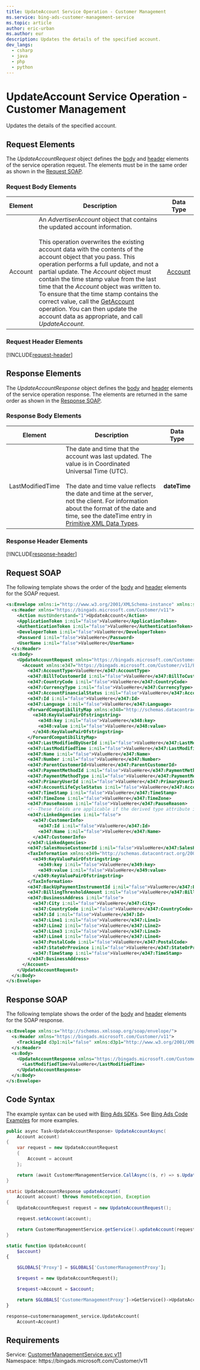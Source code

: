 ```yaml
---
title: UpdateAccount Service Operation - Customer Management
ms.service: bing-ads-customer-management-service
ms.topic: article
author: eric-urban
ms.author: eur
description: Updates the details of the specified account.
dev_langs: 
  - csharp
  - java
  - php
  - python
---
```

# UpdateAccount Service Operation - Customer Management
Updates the details of the specified account.

## <a name="request"></a>Request Elements
The *UpdateAccountRequest* object defines the [body](#request-body) and [header](#request-header) elements of the service operation request. The elements must be in the same order as shown in the [Request SOAP](#request-soap). 

### <a name="request-body"></a>Request Body Elements

|Element|Description|Data Type|
|-----------|---------------|-------------|
|<a name="account"></a>Account|An *AdvertiserAccount* object that contains the updated account information.<br /><br />This operation overwrites the existing account data with the contents of the account object that you pass. This operation performs a full update, and not a partial update. The *Account* object must contain the time stamp value from the last time that the *Account* object was written to. To ensure that the time stamp contains the correct value, call the [GetAccount](../customer-management-service/getaccount.md) operation. You can then update the account data as appropriate, and call *UpdateAccount*.|[Account](account.md)|

### <a name="request-header"></a>Request Header Elements
[!INCLUDE[request-header](./includes/request-header.md)]

## <a name="response"></a>Response Elements
The *UpdateAccountResponse* object defines the [body](#response-body) and [header](#response-header) elements of the service operation response. The elements are returned in the same order as shown in the [Response SOAP](#response-soap).

### <a name="response-body"></a>Response Body Elements

|Element|Description|Data Type|
|-----------|---------------|-------------|
|<a name="lastmodifiedtime"></a>LastModifiedTime|The date and time that the account was last updated. The value is in Coordinated Universal Time (UTC).<br/><br/> The date and time value reflects the date and time at the server, not the client. For information about the format of the date and time, see the dateTime entry in [Primitive XML Data Types](https://go.microsoft.com/fwlink/?linkid=859198).|**dateTime**|

### <a name="response-header"></a>Response Header Elements
[!INCLUDE[response-header](./includes/response-header.md)]

## <a name="request-soap"></a>Request SOAP
The following template shows the order of the [body](#request-body) and [header](#request-header) elements for the SOAP request.

```xml
<s:Envelope xmlns:i="http://www.w3.org/2001/XMLSchema-instance" xmlns:s="http://schemas.xmlsoap.org/soap/envelope/">
  <s:Header xmlns="https://bingads.microsoft.com/Customer/v11">
    <Action mustUnderstand="1">UpdateAccount</Action>
    <ApplicationToken i:nil="false">ValueHere</ApplicationToken>
    <AuthenticationToken i:nil="false">ValueHere</AuthenticationToken>
    <DeveloperToken i:nil="false">ValueHere</DeveloperToken>
    <Password i:nil="false">ValueHere</Password>
    <UserName i:nil="false">ValueHere</UserName>
  </s:Header>
  <s:Body>
    <UpdateAccountRequest xmlns="https://bingads.microsoft.com/Customer/v11">
      <Account xmlns:e347="https://bingads.microsoft.com/Customer/v11/Entities" i:nil="false" i:type="-- derived type specified here with the appropriate prefix --">
        <e347:AccountType>ValueHere</e347:AccountType>
        <e347:BillToCustomerId i:nil="false">ValueHere</e347:BillToCustomerId>
        <e347:CountryCode i:nil="false">ValueHere</e347:CountryCode>
        <e347:CurrencyType i:nil="false">ValueHere</e347:CurrencyType>
        <e347:AccountFinancialStatus i:nil="false">ValueHere</e347:AccountFinancialStatus>
        <e347:Id i:nil="false">ValueHere</e347:Id>
        <e347:Language i:nil="false">ValueHere</e347:Language>
        <ForwardCompatibilityMap xmlns:e348="http://schemas.datacontract.org/2004/07/System.Collections.Generic" i:nil="false">
          <e348:KeyValuePairOfstringstring>
            <e348:key i:nil="false">ValueHere</e348:key>
            <e348:value i:nil="false">ValueHere</e348:value>
          </e348:KeyValuePairOfstringstring>
        </ForwardCompatibilityMap>
        <e347:LastModifiedByUserId i:nil="false">ValueHere</e347:LastModifiedByUserId>
        <e347:LastModifiedTime i:nil="false">ValueHere</e347:LastModifiedTime>
        <e347:Name i:nil="false">ValueHere</e347:Name>
        <e347:Number i:nil="false">ValueHere</e347:Number>
        <e347:ParentCustomerId>ValueHere</e347:ParentCustomerId>
        <e347:PaymentMethodId i:nil="false">ValueHere</e347:PaymentMethodId>
        <e347:PaymentMethodType i:nil="false">ValueHere</e347:PaymentMethodType>
        <e347:PrimaryUserId i:nil="false">ValueHere</e347:PrimaryUserId>
        <e347:AccountLifeCycleStatus i:nil="false">ValueHere</e347:AccountLifeCycleStatus>
        <e347:TimeStamp i:nil="false">ValueHere</e347:TimeStamp>
        <e347:TimeZone i:nil="false">ValueHere</e347:TimeZone>
        <e347:PauseReason i:nil="false">ValueHere</e347:PauseReason>
        <!--These fields are applicable if the derived type attribute is set to AdvertiserAccount-->
        <e347:LinkedAgencies i:nil="false">
          <e347:CustomerInfo>
            <e347:Id i:nil="false">ValueHere</e347:Id>
            <e347:Name i:nil="false">ValueHere</e347:Name>
          </e347:CustomerInfo>
        </e347:LinkedAgencies>
        <e347:SalesHouseCustomerId i:nil="false">ValueHere</e347:SalesHouseCustomerId>
        <TaxInformation xmlns:e349="http://schemas.datacontract.org/2004/07/System.Collections.Generic" i:nil="false">
          <e349:KeyValuePairOfstringstring>
            <e349:key i:nil="false">ValueHere</e349:key>
            <e349:value i:nil="false">ValueHere</e349:value>
          </e349:KeyValuePairOfstringstring>
        </TaxInformation>
        <e347:BackUpPaymentInstrumentId i:nil="false">ValueHere</e347:BackUpPaymentInstrumentId>
        <e347:BillingThresholdAmount i:nil="false">ValueHere</e347:BillingThresholdAmount>
        <e347:BusinessAddress i:nil="false">
          <e347:City i:nil="false">ValueHere</e347:City>
          <e347:CountryCode i:nil="false">ValueHere</e347:CountryCode>
          <e347:Id i:nil="false">ValueHere</e347:Id>
          <e347:Line1 i:nil="false">ValueHere</e347:Line1>
          <e347:Line2 i:nil="false">ValueHere</e347:Line2>
          <e347:Line3 i:nil="false">ValueHere</e347:Line3>
          <e347:Line4 i:nil="false">ValueHere</e347:Line4>
          <e347:PostalCode i:nil="false">ValueHere</e347:PostalCode>
          <e347:StateOrProvince i:nil="false">ValueHere</e347:StateOrProvince>
          <e347:TimeStamp i:nil="false">ValueHere</e347:TimeStamp>
        </e347:BusinessAddress>
      </Account>
    </UpdateAccountRequest>
  </s:Body>
</s:Envelope>
```

## <a name="response-soap"></a>Response SOAP
The following template shows the order of the [body](#response-body) and [header](#response-header) elements for the SOAP response.

```xml
<s:Envelope xmlns:s="http://schemas.xmlsoap.org/soap/envelope/">
  <s:Header xmlns="https://bingads.microsoft.com/Customer/v11">
    <TrackingId d3p1:nil="false" xmlns:d3p1="http://www.w3.org/2001/XMLSchema-instance">ValueHere</TrackingId>
  </s:Header>
  <s:Body>
    <UpdateAccountResponse xmlns="https://bingads.microsoft.com/Customer/v11">
      <LastModifiedTime>ValueHere</LastModifiedTime>
    </UpdateAccountResponse>
  </s:Body>
</s:Envelope>
```

## <a name="example"></a>Code Syntax
The example syntax can be used with [Bing Ads SDKs](/bingads/guides/client-libraries.md). See [Bing Ads Code Examples](/bingads/guides/code-examples.md) for more examples.
```csharp
public async Task<UpdateAccountResponse> UpdateAccountAsync(
	Account account)
{
	var request = new UpdateAccountRequest
	{
		Account = account
	};

	return (await CustomerManagementService.CallAsync((s, r) => s.UpdateAccountAsync(r), request));
}
```
```java
static UpdateAccountResponse updateAccount(
	Account account) throws RemoteException, Exception
{
	UpdateAccountRequest request = new UpdateAccountRequest();

	request.setAccount(account);

	return CustomerManagementService.getService().updateAccount(request);
}
```
```php
static function UpdateAccount(
	$account)
{

	$GLOBALS['Proxy'] = $GLOBALS['CustomerManagementProxy'];

	$request = new UpdateAccountRequest();

	$request->Account = $account;

	return $GLOBALS['CustomerManagementProxy']->GetService()->UpdateAccount($request);
}
```
```python
response=customermanagement_service.UpdateAccount(
	Account=Account)
```

## Requirements
Service: [CustomerManagementService.svc v11](https://clientcenter.api.bingads.microsoft.com/Api/CustomerManagement/v11/CustomerManagementService.svc)  
Namespace: https\://bingads.microsoft.com/Customer/v11  

